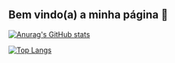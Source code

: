 ## Bem vindo(a) a minha página 👋




[![Anurag's GitHub stats](https://github-readme-stats.vercel.app/api?username=rbressanelli&show_icons=true&theme=dark)](https://github.com/rbressanelli/)


[![Top Langs](https://github-readme-stats.vercel.app/api/top-langs/?username=rbressanelli&theme=dark&layout=compact)](https://github.com/rbressanelli/)


<!-- ![badges](https://img.shields.io/badge/<WORD_ON_LEFT>-<WORD_ON_RIGHT>-informational?style=flat&logo=data:image/svg%2bxml;base64,<BASE64_DATA>) -->




<!--
**rbressanelli/rbressanelli** is a ✨ _special_ ✨ repository because its `README.md` (this file) appears on your GitHub profile.

Here are some ideas to get you started:

- 🔭 I’m currently working on ...
- 🌱 I’m currently learning ...
- 👯 I’m looking to collaborate on ...
- 🤔 I’m looking for help with ...
- 💬 Ask me about ...
- 📫 How to reach me: ...
- 😄 Pronouns: ...
- ⚡ Fun fact: ...
-->
